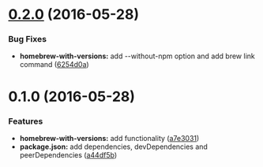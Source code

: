 <a name="0.2.0"></a>
# [0.2.0](https://github.com/tomchentw/avn-homebrew-with-versions/compare/v0.1.0...v0.2.0) (2016-05-28)


### Bug Fixes

* **homebrew-with-versions:** add --without-npm option and add brew link command ([6254d0a](https://github.com/tomchentw/avn-homebrew-with-versions/commit/6254d0a))



<a name="0.1.0"></a>
# 0.1.0 (2016-05-28)


### Features

* **homebrew-with-versions:** add functionality ([a7e3031](https://github.com/tomchentw/avn-homebrew-with-versions/commit/a7e3031))
* **package.json:** add dependencies, devDependencies and peerDependencies ([a44df5b](https://github.com/tomchentw/avn-homebrew-with-versions/commit/a44df5b))




